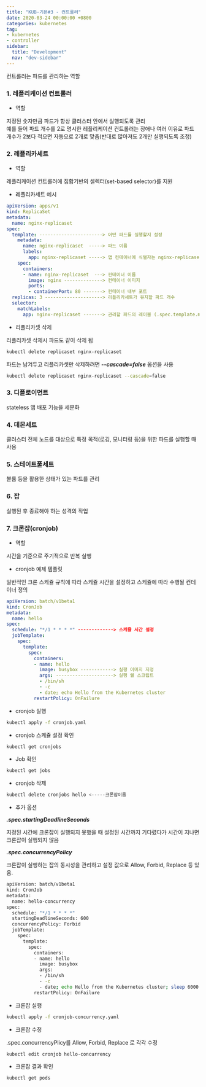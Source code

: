 ```yaml
---
title: "KUB-기본#3 - 컨트롤러"
date: 2020-03-24 00:00:00 +0800
categories: kubernetes
tag: 
- kubernetes
- controller
sidebar:
  title: "Development"
  nav: "dev-sidebar"
---
```


컨트롤러는 파드를 관리하는 역할

### 1. 레플리케이션 컨트롤러

- 역할

지정된 숫자만큼 파드가 항상 클러스터 안에서 실행되도록 관리 <br>
예를 들어 파드 개수를 2로 명시한 레플리케이션 컨트롤러는 장애나 여러 이유로 파드 개수가 2보다 적으면
자동으로 2개로 맞춤(반대로 많아져도 2개만 실행되도록 조정) <br> 

### 2. 레플리카세트

- 역할

레플리케이션 컨트롤러에 집합기반의 셀렉터(set-based selector)를 지원<br>

- 레플리카세트 예시

```yaml
apiVersion: apps/v1
kind: ReplicaSet
metadata:
  name: nginx-replicaset
spec:
  template: -----------------------> 어떤 파드를 실행할지 설정
    metadata:
      name: nginx-replicaset  -----> 파드 이름
      labels:
        app: nginx-replicaset -----> 앱 컨테이너에 식별자는 nginx-replicaset이라고 설정
    spec:
      containers:
      - name: nginx-replicaset  ---> 컨테이너 이름
        image: nginx --------------> 컨테이너 이미지
        ports:
        - containerPort: 80 -------> 컨테이너 내부 포트
  replicas: 3 ---------------------> 리플리카세트가 유지할 파드 개수
  selector:
    matchLabels:
      app: nginx-replicaset -------> 관리할 파드의 레이블 (.spec.template.metadata.labels와 같음)
```

<script id="asciicast-Z2JnYlRGpf1Lzpegg5CkQmb4R" src="https://asciinema.org/a/Z2JnYlRGpf1Lzpegg5CkQmb4R.js" async></script>

- 리플리카셋 삭제

리플리카셋 삭제시 파드도 같이 삭제 됨 <br>

```sh 
kubectl delete replicaset nginx-replicaset
```

파드는 남겨두고 리플리카셋만 삭제하려면 ***--cascade=false*** 옵션을 사용 <br>

```sh 
kubectl delete replicaset nginx-replicaset --cascade=false
```

<script id="asciicast-n1fxkL8atUmoTbRNIoeqfoqwi" src="https://asciinema.org/a/n1fxkL8atUmoTbRNIoeqfoqwi.js" async></script>

### 3. 디플로이먼트
stateless 앱 배포 기능을 세분화<br>
### 4. 데몬세트
클러스터 전체 노드를 대상으로 특정 목적(로깅, 모니터링 등)을 위한 파드를 실행할 때 사용<br>
### 5. 스테이트풀세트
볼륨 등을 활용한 상태가 있는 파드를 관리<br>
### 6. 잡
실행된 후 종료해야 하는 성격의 작업<br>

### 7. 크론잡(cronjob)

- 역할

시간을 기준으로 주기적으로 반복 실행<br>

- cronjob 예제 템플릿

일반적인 크론 스케쥴 규칙에 따라 스케쥴 시간을 설정하고 스케쥴에 따라 수행될 컨테이너 정의 <br>

```yaml
apiVersion: batch/v1beta1
kind: CronJob
metadata:
  name: hello
spec:
  schedule: "*/1 * * * *" -------------> 스케쥴 시간 설정
  jobTemplate:
    spec:
      template:
        spec:
          containers:
          - name: hello
            image: busybox ------------> 실행 이미지 지정
            args: ---------------------> 실행 쉘 스크립트
            - /bin/sh
            - -c
            - date; echo Hello from the Kubernetes cluster
          restartPolicy: OnFailure
```
- cronjob 실행

```sh 
kubectl apply -f cronjob.yaml
```

- cronjob 스케쥴 설정 확인

```sh
kubectl get cronjobs
```

-  Job 확인 

```sh 
kubectl get jobs
```

- cronjob 삭제

```sh
kubectl delete cronjobs hello <-----크론잡이름
```

- 추가 옵션

***.spec.startingDeadlineSeconds*** <br>

지정된 시간에 크론잡이 실행되지 못했을 때 설정된 시간까지 기다렸다가 시간이 지나면
크론잡이 실행되지 않음 <br>

***.spec.concurrencyPolicy***

크론잡이 실행하는 잡의 동시성을 관리하고 설정 값으로 Allow, Forbid, Replace 등 있음.

```sh 
apiVersion: batch/v1beta1
kind: CronJob
metadata:
  name: hello-concurrency
spec:
  schedule: "*/1 * * * *"
  startingDeadlineSeconds: 600
  concurrencyPolicy: Forbid
  jobTemplate:
    spec:
      template:
        spec:
          containers:
          - name: hello
            image: busybox
            args:
            - /bin/sh
            - -c
            - date; echo Hello from the Kubernetes cluster; sleep 6000
          restartPolicy: OnFailure
```

- 크론잡 실행

```sh 
kubectl apply -f cronjob-concurrency.yaml
```

- 크론잡 수정

.spec.concurrencyPlicy를 Allow, Forbid, Replace 로 각각 수정 <br>

```sh
kubectl edit cronjob hello-concurrency
```

- 크론잡 결과 확인

```sh 
kubectl get pods
```